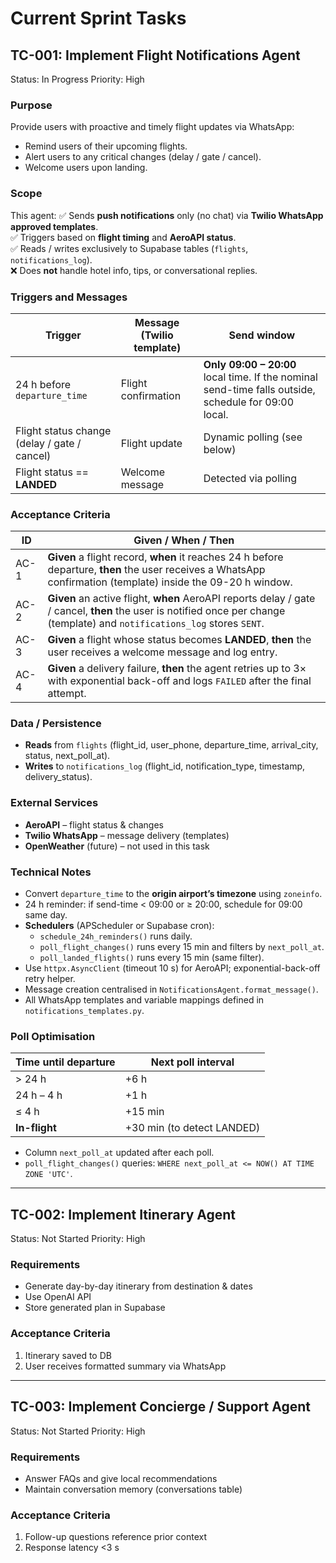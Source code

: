# Current Sprint Tasks

## TC-001: Implement Flight Notifications Agent
Status: In Progress
Priority: High

### Purpose
Provide users with proactive and timely flight updates via WhatsApp:
- Remind users of their upcoming flights.
- Alert users to any critical changes (delay / gate / cancel).
- Welcome users upon landing.

### Scope
This agent:
✅ Sends **push notifications** only (no chat) via **Twilio WhatsApp approved templates**.  
✅ Triggers based on **flight timing** and **AeroAPI status**.  
✅ Reads / writes exclusively to Supabase tables (`flights`, `notifications_log`).  
❌ Does **not** handle hotel info, tips, or conversational replies.

### Triggers and Messages

| Trigger | Message (Twilio template) | Send window |
|---------|---------------------------|-------------|
| 24 h before `departure_time` | Flight confirmation | **Only 09:00 – 20:00** local time. If the nominal send-time falls outside, schedule for 09:00 local. |
| Flight status change (delay / gate / cancel) | Flight update | Dynamic polling (see below) |
| Flight status == **LANDED** | Welcome message | Detected via polling |

### Acceptance Criteria

| ID | Given / When / Then |
|----|---------------------|
| AC-1 | **Given** a flight record, **when** it reaches 24 h before departure, **then** the user receives a WhatsApp confirmation (template) inside the 09-20 h window. |
| AC-2 | **Given** an active flight, **when** AeroAPI reports delay / gate / cancel, **then** the user is notified once per change (template) and `notifications_log` stores `SENT`. |
| AC-3 | **Given** a flight whose status becomes **LANDED**, **then** the user receives a welcome message and log entry. |
| AC-4 | **Given** a delivery failure, **then** the agent retries up to 3× with exponential back-off and logs `FAILED` after the final attempt. |

### Data / Persistence
- **Reads** from `flights` (flight_id, user_phone, departure_time, arrival_city, status, next_poll_at).
- **Writes** to `notifications_log` (flight_id, notification_type, timestamp, delivery_status).

### External Services
- **AeroAPI** – flight status & changes  
- **Twilio WhatsApp** – message delivery (templates)  
- **OpenWeather** (future) – not used in this task

### Technical Notes
- Convert `departure_time` to the **origin airport’s timezone** using `zoneinfo`.
- 24 h reminder: if send-time < 09:00 or ≥ 20:00, schedule for 09:00 same day.
- **Schedulers** (APScheduler or Supabase cron):
  - `schedule_24h_reminders()` runs daily.
  - `poll_flight_changes()` runs every 15 min and filters by `next_poll_at`.
  - `poll_landed_flights()` runs every 15 min (same filter).
- Use `httpx.AsyncClient` (timeout 10 s) for AeroAPI; exponential-back-off retry helper.
- Message creation centralised in `NotificationsAgent.format_message()`.
- All WhatsApp templates and variable mappings defined in `notifications_templates.py`.

### Poll Optimisation
| Time until departure | Next poll interval |
|----------------------|--------------------|
| > 24 h               | +6 h |
| 24 h – 4 h           | +1 h |
| ≤ 4 h                | +15 min |
| **In-flight**        | +30 min (to detect LANDED) |

- Column `next_poll_at` updated after each poll.  
- `poll_flight_changes()` queries: `WHERE next_poll_at <= NOW() AT TIME ZONE 'UTC'`.

---

## TC-002: Implement Itinerary Agent
Status: Not Started
Priority: High

### Requirements
- Generate day-by-day itinerary from destination & dates
- Use OpenAI API
- Store generated plan in Supabase

### Acceptance Criteria
1. Itinerary saved to DB
2. User receives formatted summary via WhatsApp

---

## TC-003: Implement Concierge / Support Agent
Status: Not Started
Priority: High

### Requirements
- Answer FAQs and give local recommendations
- Maintain conversation memory (conversations table)

### Acceptance Criteria
1. Follow-up questions reference prior context
2. Response latency <3 s
